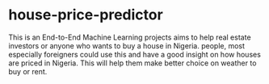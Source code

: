 # house-price-predictor

This is an End-to-End Machine Learning projects aims to help real estate investors or anyone who wants to buy
a house in Nigeria. people, most especially foreigners could use this and have a good insight on how houses are priced
in Nigeria. This will help them make better choice on weather to buy or rent.
